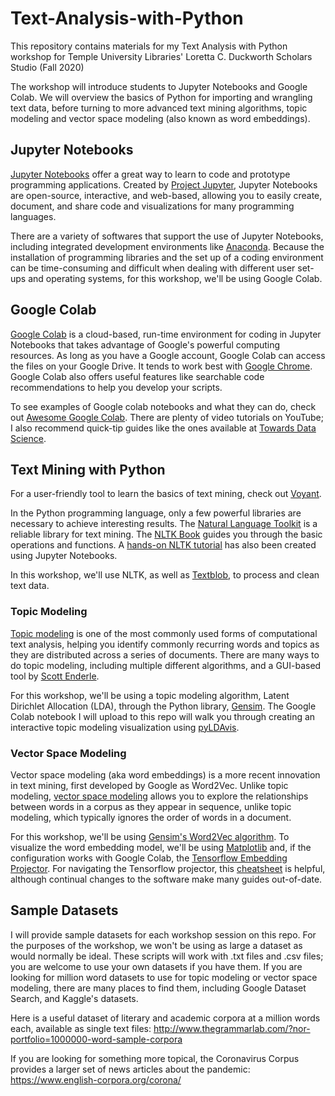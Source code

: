 # Text-Analysis-with-Python

This repository contains materials for my Text Analysis with Python workshop for Temple University Libraries' Loretta C. Duckworth Scholars Studio (Fall 2020)

The workshop will introduce students to Jupyter Notebooks and Google Colab. We will overview the basics of Python for importing and wrangling text data, before turning to more advanced text mining algorithms, topic modeling and vector space modeling (also known as word embeddings).

## Jupyter Notebooks

[Jupyter Notebooks](https://github.com/jupyter/notebook) offer a great way to learn to code and prototype programming applications. Created by [Project Jupyter](https://jupyter.org/), Jupyter Notebooks are open-source, interactive, and web-based, allowing you to easily create, document, and share code and visualizations for many programming languages.

There are a variety of softwares that support the use of Jupyter Notebooks, including integrated development environments like [Anaconda](https://docs.anaconda.com/anaconda/navigator/). Because the installation of programming libraries and the set up of a coding environment can be time-consuming and difficult when dealing with different user set-ups and operating systems, for this workshop, we'll be using Google Colab.

## Google Colab

[Google Colab](https://colab.research.google.com/notebooks/intro.ipynb#recent=true) is a cloud-based, run-time environment for coding in Jupyter Notebooks that takes advantage of Google's powerful computing resources. As long as you have a Google account, Google Colab can access the files on your Google Drive. It tends to work best with [Google Chrome](https://www.google.com/chrome/index.html). Google Colab also offers useful features like searchable code recommendations to help you develop your scripts. 

To see examples of Google colab notebooks and what they can do, check out [Awesome Google Colab](https://github.com/firmai/awesome-google-colab). There are plenty of video tutorials on YouTube; I also recommend quick-tip guides like the ones available at [Towards Data Science](https://towardsdatascience.com/10-tips-for-a-better-google-colab-experience-33f8fe721b82).

## Text Mining with Python

For a user-friendly tool to learn the basics of text mining, check out [Voyant](https://voyant-tools.org/). 

In the Python programming language, only a few powerful libraries are necessary to achieve interesting results. The [Natural Language Toolkit](https://www.nltk.org) is a reliable library for text mining. The [NLTK Book](https://www.nltk.org/book/) guides you through the basic operations and functions. A [hands-on NLTK tutorial](https://github.com/hb20007/hands-on-nltk-tutorial) has also been created using Jupyter Notebooks.

In this workshop, we'll use NLTK, as well as [Textblob](https://textblob.readthedocs.io/en/dev/), to process and clean text data.

### Topic Modeling

[Topic modeling](http://journalofdigitalhumanities.org/2-1/topic-modeling-a-basic-introduction-by-megan-r-brett/) is one of the most commonly used forms of computational text analysis, helping you identify commonly recurring words and topics as they are distributed across a series of documents. There are many ways to do topic modeling, including multiple different algorithms, and a GUI-based tool by [Scott Enderle](https://github.com/senderle/topic-modeling-tool).

For this workshop, we'll be using a topic modeling algorithm, Latent Dirichlet Allocation (LDA), through the Python library, [Gensim](https://radimrehurek.com/gensim/). The Google Colab notebook I will upload to this repo will walk you through creating an interactive topic modeling visualization using [pyLDAvis](https://github.com/bmabey/pyLDAvis).

### Vector Space Modeling

Vector space modeling (aka word embeddings) is a more recent innovation in text mining, first developed by Google as Word2Vec. Unlike topic modeling, [vector space modeling](http://bookworm.benschmidt.org/posts/2015-10-25-Word-Embeddings.html) allows you to explore the relationships between words in a corpus as they appear in sequence, unlike topic modeling, which typically ignores the order of words in a document. 

For this workshop, we'll be using [Gensim's Word2Vec algorithm](https://radimrehurek.com/gensim/auto_examples/tutorials/run_word2vec.html). To visualize the word embedding model, we'll be using [Matplotlib](https://matplotlib.org/) and, if the configuration works with Google Colab, the [Tensorflow Embedding Projector](https://projector.tensorflow.org/). For navigating the Tensorflow projector, this [cheatsheet](https://github.com/louishenrifranc/Tensorflow-Cheatsheet) is helpful, although continual changes to the software make many guides out-of-date.

## Sample Datasets

I will provide sample datasets for each workshop session on this repo. For the purposes of the workshop, we won't be using as large a dataset as would normally be ideal. These scripts will work with .txt files and .csv files; you are welcome to use your own datasets if you have them. If you are looking for million word datasets to use for topic modeling or vector space modeling, there are many places to find them, including Google Dataset Search, and Kaggle's datasets. 

Here is a useful dataset of literary and academic corpora at a million words each, available as single text files: http://www.thegrammarlab.com/?nor-portfolio=1000000-word-sample-corpora

If you are looking for something more topical, the Coronavirus Corpus provides a larger set of news articles about the pandemic: https://www.english-corpora.org/corona/
